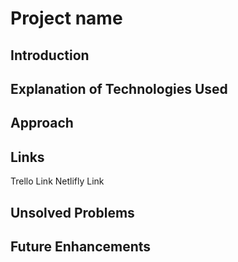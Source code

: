 # Project name

## Introduction

## Explanation of Technologies Used

## Approach

## Links

Trello Link
Netlifly Link

## Unsolved Problems

## Future Enhancements